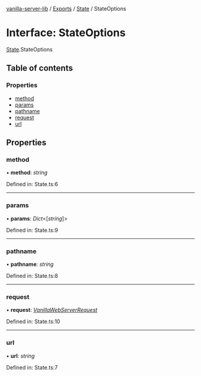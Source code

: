 [vanilla-server-lib](../README.md) / [Exports](../modules.md) / [State](../modules/state.md) / StateOptions

# Interface: StateOptions

[State](../modules/state.md).StateOptions

## Table of contents

### Properties

- [method](state.stateoptions.md#method)
- [params](state.stateoptions.md#params)
- [pathname](state.stateoptions.md#pathname)
- [request](state.stateoptions.md#request)
- [url](state.stateoptions.md#url)

## Properties

### method

• **method**: *string*

Defined in: State.ts:6

___

### params

• **params**: *Dict*<[*string*]\>

Defined in: State.ts:9

___

### pathname

• **pathname**: *string*

Defined in: State.ts:8

___

### request

• **request**: [*VanillaWebServerRequest*](../modules/vanillawebserver.md#vanillawebserverrequest)

Defined in: State.ts:10

___

### url

• **url**: *string*

Defined in: State.ts:7
